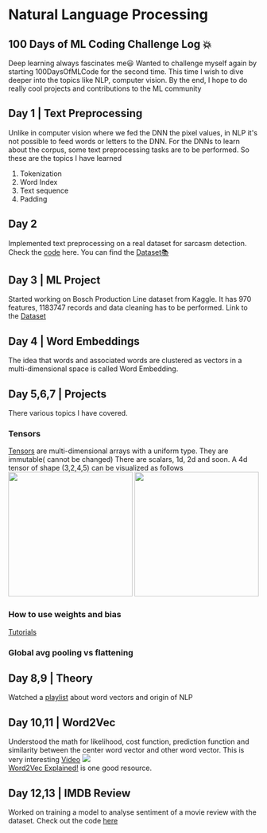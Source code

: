 # Natural Language Processing 
 ## 100 Days of ML Coding Challenge Log 💥
 Deep learning always fascinates me:smiley: Wanted to challenge myself again by starting 100DaysOfMLCode for the second time. This time I wish to dive deeper into the topics like NLP, computer vision. By the end, I hope to do really cool projects and contributions to the ML community
 
## Day 1 | Text Preprocessing 
Unlike in computer vision where we fed the DNN the pixel values, in NLP it's not possible to feed words or letters to the DNN. For the DNNs to learn about the corpus, some text preprocessing tasks are to be performed. So these are the topics I have learned
1. Tokenization
2.  Word Index
3. Text sequence
4. Padding  

## Day 2
Implemented text preprocessing on a real dataset for sarcasm detection. Check the [code](https://github.com/neha-duggirala/100DaysOfMLCode/blob/master/NLP/Sarcasm_detection.ipynb)  here. You can find the [Dataset📚](https://rishabhmisra.github.io/publications/)

## Day 3 | ML Project
Started working on Bosch Production Line dataset from Kaggle. It has 970 features, 1183747 records and data cleaning has to be performed.
Link to the [Dataset](https://www.kaggle.com/c/bosch-production-line-performance/overview)

## Day 4 | Word Embeddings
The idea that words and associated words are clustered as vectors in a multi-dimensional space is called Word Embedding.

## Day 5,6,7 | Projects
There various topics I have covered.
### Tensors
[Tensors](https://www.tensorflow.org/guide/tensor) are multi-dimensional arrays with a uniform type. They are immutable( cannot be changed) There are scalars, 1d, 2d and soon. A 4d tensor of shape (3,2,4,5) can be visualized as follows<br>
<img src='https://www.tensorflow.org/guide/images/tensor/4-axis_block.png' width=250 height=250/>
<img src='https://www.tensorflow.org/guide/images/tensor/shape2.png' width=250 height=250/>

### How to use weights and bias
[Tutorials](https://app.wandb.ai)

### Global avg pooling vs flattening

## Day 8,9 | Theory

Watched a [playlist](https://www.youtube.com/watch?v=8rXD5-xhemo&list=PLoROMvodv4rOhcuXMZkNm7j3fVwBBY42z&index=2&t=878s) about word vectors and origin of NLP

## Day 10,11 | Word2Vec
Understood the math for likelihood, cost function, prediction function and similarity between the center word vector and other word vector. This is very interesting [Video](https://www.youtube.com/watch?v=8rXD5-xhemo&list=PLoROMvodv4rOhcuXMZkNm7j3fVwBBY42z&index=1)
<img src="https://adriancolyer.files.wordpress.com/2016/04/word2vec-king-queen-composition.png?w=656"/><br>
[Word2Vec Explained!](https://www.youtube.com/watch?v=yFFp9RYpOb0) is one good resource.

## Day 12,13 | IMDB Review
Worked on training a model to analyse sentiment of a movie review with the dataset. Check out the code [here](https://github.com/neha-duggirala/IMDB-review-classification)
